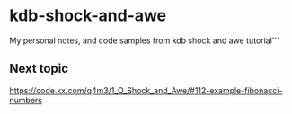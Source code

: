 # kdb-shock-and-awe
My personal notes, and code samples from kdb shock and awe tutorial'''

## Next topic
https://code.kx.com/q4m3/1_Q_Shock_and_Awe/#112-example-fibonacci-numbers